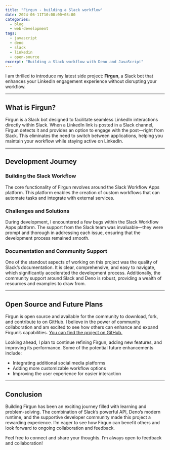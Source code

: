 ```yaml
---
title: "Firgun - building a Slack workflow"
date: 2024-06-11T10:00:00+03:00
categories:
  - blog
  - web-development
tags:
  - javascript
  - deno
  - slack
  - linkedin
  - open-source
excerpt: "Building a Slack workflow with Deno and JavaScript"
---
```


I am thrilled to introduce my latest side project: **Firgun**, a Slack bot that enhances your LinkedIn engagement experience without disrupting your workflow.

---

## What is Firgun?

Firgun is a Slack bot designed to facilitate seamless LinkedIn interactions directly within Slack. When a LinkedIn link is posted in a Slack channel, Firgun detects it and provides an option to engage with the post—right from Slack. This eliminates the need to switch between applications, helping you maintain your workflow while staying active on LinkedIn.

---

## Development Journey

### Building the Slack Workflow

The core functionality of Firgun revolves around the Slack Workflow Apps platform. This platform enables the creation of custom workflows that can automate tasks and integrate with external services.

### Challenges and Solutions

During development, I encountered a few bugs within the Slack Workflow Apps platform. The support from the Slack team was invaluable—they were prompt and thorough in addressing each issue, ensuring that the development process remained smooth.

### Documentation and Community Support

One of the standout aspects of working on this project was the quality of Slack’s documentation. It is clear, comprehensive, and easy to navigate, which significantly accelerated the development process. Additionally, the community support around Slack and Deno is robust, providing a wealth of resources and examples to draw from.

---

## Open Source and Future Plans

Firgun is open source and available for the community to download, fork, and contribute to on GitHub. I believe in the power of community collaboration and am excited to see how others can enhance and expand Firgun’s capabilities. [You can find the project on GitHub.][firgun-github]

Looking ahead, I plan to continue refining Firgun, adding new features, and improving its performance. Some of the potential future enhancements include:

- Integrating additional social media platforms
- Adding more customizable workflow options
- Improving the user experience for easier interaction

---

## Conclusion

Building Firgun has been an exciting journey filled with learning and problem-solving. The combination of Slack’s powerful API, Deno’s modern runtime, and the supportive developer community made this project a rewarding experience. I’m eager to see how Firgun can benefit others and look forward to ongoing collaboration and feedback.

Feel free to connect and share your thoughts. I’m always open to feedback and collaboration!

[firgun-github]: https://github.com/liorp/firgun
